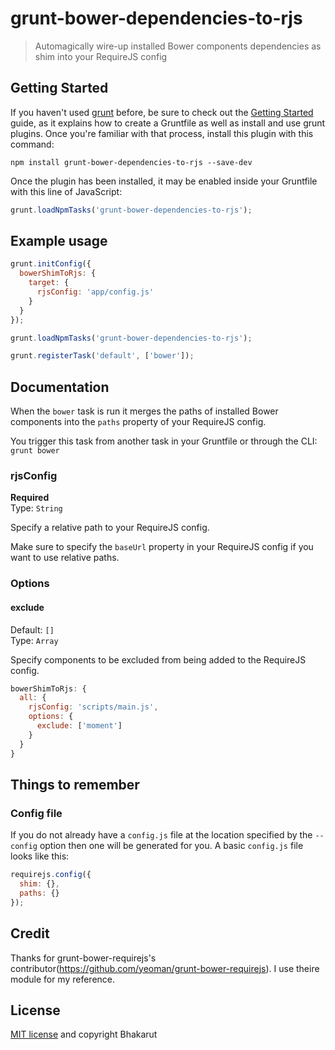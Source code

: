 # grunt-bower-dependencies-to-rjs
> Automagically wire-up installed Bower components dependencies as shim into your RequireJS config

## Getting Started

If you haven't used [grunt][] before, be sure to check out the [Getting Started][] guide, as it explains how to create a Gruntfile as well as install and use grunt plugins. Once you're familiar with that process, install this plugin with this command:

```shell
npm install grunt-bower-dependencies-to-rjs --save-dev
```

Once the plugin has been installed, it may be enabled inside your Gruntfile with this line of JavaScript:

```js
grunt.loadNpmTasks('grunt-bower-dependencies-to-rjs');
```

[grunt]: http://gruntjs.com
[Getting Started]: http://gruntjs.com/getting-started


## Example usage

```js
grunt.initConfig({
  bowerShimToRjs: {
    target: {
      rjsConfig: 'app/config.js'
    }
  }
});

grunt.loadNpmTasks('grunt-bower-dependencies-to-rjs');

grunt.registerTask('default', ['bower']);
```

## Documentation

When the `bower` task is run it merges the paths of installed Bower components into the `paths` property of your RequireJS config.

You trigger this task from another task in your Gruntfile or through the CLI: `grunt bower`


### rjsConfig

**Required**  
Type: `String`

Specify a relative path to your RequireJS config.

Make sure to specify the `baseUrl` property in your RequireJS config if you want to use relative paths.


### Options

#### exclude

Default: `[]`  
Type: `Array`

Specify components to be excluded from being added to the RequireJS config.

```js
bowerShimToRjs: {
  all: {
    rjsConfig: 'scripts/main.js',
    options: {
      exclude: ['moment']
    }
  }
}
```

## Things to remember

### Config file

If you do not already have a `config.js` file at the location specified by the `--config` option then one will be generated for you. A basic `config.js` file looks like this:

``` js
requirejs.config({
  shim: {},
  paths: {}
});
```
## Credit
Thanks for grunt-bower-requirejs's contributor(https://github.com/yeoman/grunt-bower-requirejs). I use theire module for my reference.

## License
[MIT license](http://spdx.org/licenses/MIT) and copyright Bhakarut
